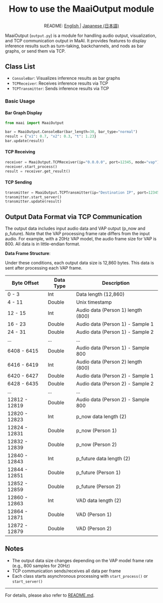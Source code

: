 <h1>
<p align="center">
How to use the <b>MaaiOutput</b> module
</p>
</h1>
<p align="center">
README: <a href="output.md">English </a> | <a href="output_JP.md">Japanese (日本語) </a>
</p>

MaaiOutput (`output.py`) is a module for handling audio output, visualization, and TCP communication output in MaAI.
It provides features to display inference results such as turn-taking, backchannels, and nods as bar graphs, or send them via TCP.

## Class List

- `ConsoleBar`: Visualizes inference results as bar graphs
- `TCPReceiver`: Receives inference results via TCP
- `TCPTransmitter`: Sends inference results via TCP

### Basic Usage

#### Bar Graph Display
```python
from maai import MaaiOutput

bar = MaaiOutput.ConsoleBar(bar_length=30, bar_type="normal")
result = {"x1": 0.7, "x2": 0.3, "t": 1.23}
bar.update(result)
```

#### TCP Receiving
```python
receiver = MaaiOutput.TCPReceiver(ip="0.0.0.0", port=12345, mode="vap")
receiver.start_process()
result = receiver.get_result()
```

#### TCP Sending
```python
transmitter = MaaiOutput.TCPTransmitter(ip="Destination IP", port=12345, mode="vap")
transmitter.start_server()
transmitter.update(result)
```

## Output Data Format via TCP Communication

The output data includes input audio data and VAP output (p_now and p_future). Note that the VAP processing frame rate differs from the input audio. For example, with a 20Hz VAP model, the audio frame size for VAP is 800. All data is in little-endian format.

__Data Frame Structure__:

Under these conditions, each output data size is 12,860 bytes. This data is sent after processing each VAP frame.

| Byte Offset | Data Type | Description |
| --- | --- | --- |
| 0 - 3 | Int | Data length (12,860) |
| 4 - 11 | Double | Unix timestamp |
| 12 - 15 | Int | Audio data (Person 1) length (800) |
| 16 - 23 | Double | Audio data (Person 1) - Sample 1 |
| 24 - 31 | Double | Audio data (Person 1) - Sample 2 |
| ... | ... | ... |
| 6408 - 6415 | Double | Audio data (Person 1) - Sample 800 |
| 6416 - 6419 | Int | Audio data (Person 2) length (800) |
| 6420 - 6427 | Double | Audio data (Person 2) - Sample 1 |
| 6428 - 6435 | Double | Audio data (Person 2) - Sample 2 |
| ... | ... | ... |
| 12812 - 12819 | Double | Audio data (Person 2) - Sample 800 |
| 12820 - 12823 | Int | p_now data length (2) |
| 12824 - 12831 | Double | p_now (Person 1) |
| 12832 - 12839 | Double | p_now (Person 2) |
| 12840 - 12843 | Int | p_future data length (2) |
| 12844 - 12851 | Double | p_future (Person 1) |
| 12852 - 12859 | Double | p_future (Person 2) |
| 12860 - 12863 | Int | VAD data length (2) |
| 12864 - 12871 | Double | VAD (Person 1) |
| 12872 - 12879 | Double | VAD (Person 2) |

## Notes

- The output data size changes depending on the VAP model frame rate (e.g., 800 samples for 20Hz)
- TCP communication sends/receives all data per frame
- Each class starts asynchronous processing with `start_process()` or `start_server()`

---

For details, please also refer to [README.md](../README.md).
